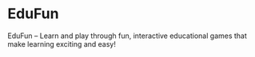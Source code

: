 # EduFun
EduFun – Learn and play through fun, interactive educational games that make learning exciting and easy!
